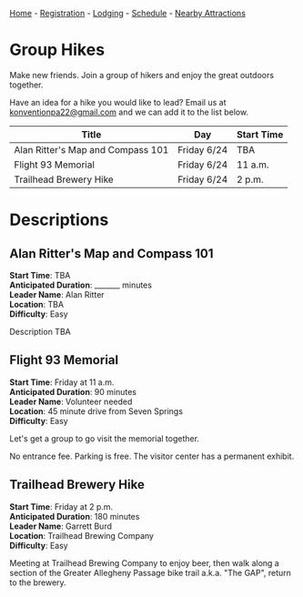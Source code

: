 [Home](index.md) - [Registration](registration.md) - [Lodging](lodging.md) - [Schedule](schedule.md) - [Nearby Attractions](nearby-attractions.md)
# Group Hikes

Make new friends. Join a group of hikers and enjoy the great outdoors together.

Have an idea for a hike you would like to lead? Email us at [konventionpa22@gmail.com](mailto:konventionpa22@gmail.com) and we can add it to the list below.

| Title                            | Day           | Start Time |
|----------------------------------|---------------|------------|
| Alan Ritter's Map and Compass 101| Friday 6/24   | TBA        |
| Flight 93 Memorial               | Friday 6/24   | 11 a.m.    |
| Trailhead Brewery Hike           | Friday 6/24   | 2 p.m.     |

# Descriptions

## Alan Ritter's Map and Compass 101
**Start Time**: TBA<br/>
**Anticipated Duration**: _______ minutes<br/>
**Leader Name**: Alan Ritter<br/>
**Location**: TBA<br/>
**Difficulty**: Easy<br/>

Description TBA


## Flight 93 Memorial
**Start Time**: Friday at 11 a.m.<br/>
**Anticipated Duration**: 90 minutes<br/>
**Leader Name**: Volunteer needed<br/>
**Location**: 45 minute drive from Seven Springs<br/>
**Difficulty**: Easy<br/>

Let's get a group to go visit the memorial together.

No entrance fee. Parking is free. The visitor center has a permanent exhibit.

## Trailhead Brewery Hike
**Start Time**: Friday at 2 p.m.<br/>
**Anticipated Duration**: 180 minutes<br/>
**Leader Name**: Garrett Burd<br/>
**Location**: Trailhead Brewing Company<br/>
**Difficulty**: Easy<br/>

Meeting at Trailhead Brewing Company to enjoy beer, then walk along a section of the Greater Allegheny Passage bike trail a.k.a. "The GAP", return to the brewery.